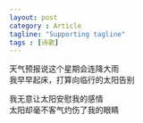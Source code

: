 ```yaml
---
layout: post
category : Article
tagline: "Supporting tagline"
tags : [诗歌]
---
```


天气预报说这个星期会连降大雨  
我早早起床，打算向临行的太阳告别

我无意让太阳安慰我的感情  
太阳却毫不客气灼伤了我的眼睛